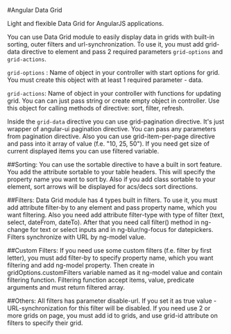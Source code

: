#Angular Data Grid

Light and flexible Data Grid for AngularJS applications. 

You can use  Data Grid module to easily display data in grids with built-in sorting, outer filters and url-synchronization. To use it, you must add grid-data directive to element and pass 2 required parameters ```grid-options``` and ```grid-actions```.

```grid-options``` : Name of object in your controller with start options for grid. You must create this object with at least 1 required parameter - data.

```grid-actions```: Name of object in your controller with functions for updating grid. You can can just pass string or create empty object in controller. Use this object for calling methods of directive: sort, filter, refresh.

Inside the ```grid-data``` directive you can use grid-pagination directive. It's just wrapper of angular-ui pagination directive. You can pass any parameters from pagination directive. Also you can use grid-item-per-page directive and pass into it array of value (f.e. "10, 25, 50"). If you need get size of current displayed items you can use filtered variable.

##Sorting:
You can use the sortable directive to have a built in sort feature. You add the attribute sortable to your table headers. This will specify the property name you want to sort by. Also if you add class sortable to your element, sort arrows will be displayed for acs/decs sort directions.

##Filters:
Data Grid module has 4 types built in filters. To use it, you must add attribute filter-by to any element and pass property name, which you want filtering. Also you need add attribute filter-type with type of filter (text, select, dateFrom, dateTo). After that you need call filter() method in ng-change for text or select inputs and in ng-blur/ng-focus for datepickers. Filters synchronize with URL by ng-model value.

##Custom Filters:
If you need use some custom filters (f.e. filter by first letter), you must add filter-by to specify property name, which you want filtering and add ng-model property. Then create in gridOptions.customFilters variable named as it ng-model value and contain filtering function. Filtering function accept items, value, predicate arguments and must return filtered array.

##Others:
All filters has parameter disable-url. If you set it as true value - URL-synchronization for this filter will be disabled. If you need use 2 or more grids on page, you must add id to grids, and use grid-id attribute on filters to specify their grid.
